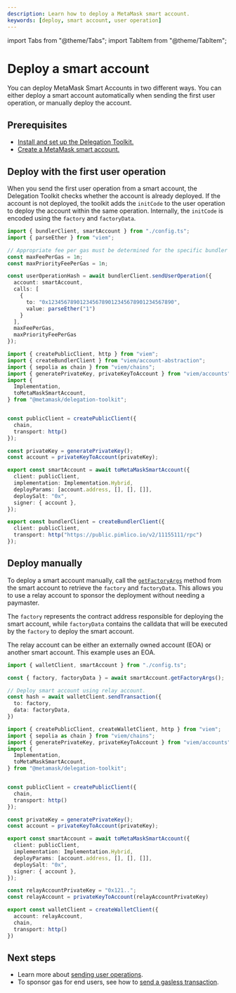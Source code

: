 ```yaml
---
description: Learn how to deploy a MetaMask smart account.
keywords: [deploy, smart account, user operation]
---
```


import Tabs from "@theme/Tabs";
import TabItem from "@theme/TabItem";

# Deploy a smart account

You can deploy MetaMask Smart Accounts in two different ways. You can either deploy a smart account automatically when sending 
the first user operation, or manually deploy the account.

## Prerequisites

- [Install and set up the Delegation Toolkit.](../../get-started/install.md)
- [Create a MetaMask smart account.](create-smart-account.md) 

## Deploy with the first user operation

When you send the first user operation from a smart account, the Delegation Toolkit checks whether the account is already deployed. If the account 
is not deployed, the toolkit adds the `initCode` to the user operation to deploy the account within the 
same operation. Internally, the `initCode` is encoded using the `factory` and `factoryData`. 

<Tabs>
<TabItem value="example.ts">

```typescript
import { bundlerClient, smartAccount } from "./config.ts";
import { parseEther } from "viem";

// Appropriate fee per gas must be determined for the specific bundler being used.
const maxFeePerGas = 1n;
const maxPriorityFeePerGas = 1n;

const userOperationHash = await bundlerClient.sendUserOperation({
  account: smartAccount,
  calls: [
    {
      to: "0x1234567890123456789012345678901234567890",
      value: parseEther("1")
    }
  ],
  maxFeePerGas,
  maxPriorityFeePerGas
});
```

</TabItem>

<TabItem value="config.ts">

```typescript
import { createPublicClient, http } from "viem";
import { createBundlerClient } from "viem/account-abstraction";
import { sepolia as chain } from "viem/chains";
import { generatePrivateKey, privateKeyToAccount } from "viem/accounts";
import { 
  Implementation, 
  toMetaMaskSmartAccount,
} from "@metamask/delegation-toolkit";


const publicClient = createPublicClient({
  chain,
  transport: http()
});

const privateKey = generatePrivateKey(); 
const account = privateKeyToAccount(privateKey);

export const smartAccount = await toMetaMaskSmartAccount({
  client: publicClient,
  implementation: Implementation.Hybrid,
  deployParams: [account.address, [], [], []],
  deploySalt: "0x",
  signer: { account },
});

export const bundlerClient = createBundlerClient({
  client: publicClient,
  transport: http("https://public.pimlico.io/v2/11155111/rpc")
});
```

</TabItem>
</Tabs>

## Deploy manually

To deploy a smart account manually, call the [`getFactoryArgs`](../../reference/smart-account.md#getfactoryargs)
method from the smart account to retrieve the `factory` and `factoryData`. This allows you to use a relay account to sponsor the deployment without needing a paymaster. 

The `factory` represents the contract address responsible for deploying the smart account, while `factoryData` contains the 
calldata that will be executed by the `factory` to deploy the smart account. 

The relay account can be either an externally owned account (EOA) or another smart account. This example uses an EOA.

<Tabs>
<TabItem value="example.ts">

```typescript
import { walletClient, smartAccount } from "./config.ts";

const { factory, factoryData } = await smartAccount.getFactoryArgs();

// Deploy smart account using relay account.
const hash = await walletClient.sendTransaction({
  to: factory,
  data: factoryData,
})
```

</TabItem>

<TabItem value="config.ts">

```typescript
import { createPublicClient, createWalletClient, http } from "viem";
import { sepolia as chain } from "viem/chains";
import { generatePrivateKey, privateKeyToAccount } from "viem/accounts";
import { 
  Implementation, 
  toMetaMaskSmartAccount,
} from "@metamask/delegation-toolkit";


const publicClient = createPublicClient({
  chain,
  transport: http()
});

const privateKey = generatePrivateKey(); 
const account = privateKeyToAccount(privateKey);

export const smartAccount = await toMetaMaskSmartAccount({
  client: publicClient,
  implementation: Implementation.Hybrid,
  deployParams: [account.address, [], [], []],
  deploySalt: "0x",
  signer: { account },
});

const relayAccountPrivateKey = "0x121..";
const relayAccount = privateKeyToAccount(relayAccountPrivateKey)

export const walletClient = createWalletClient({
  account: relayAccount,
  chain,
  transport: http()
})
```

</TabItem>
</Tabs>

## Next steps

- Learn more about [sending user operations](send-user-operation.md).
- To sponsor gas for end users, see how to [send a gasless transaction](send-gasless-transaction.md).